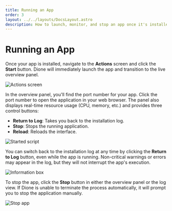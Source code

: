 ```yaml
---
title: Running an App
order: 3
layout: ../../layouts/DocsLayout.astro
description: How to launch, monitor, and stop an app once it's installed via Dione.
---
```


# Running an App

Once your app is installed, navigate to the **Actions** screen and click the **Start** button. Dione will immediately launch the app and transition to the live overview panel.

![Actions screen](/images/actions-screen.png)

In the overview panel, you'll find the port number for your app. Click the port number to open the application in your web browser. The panel also displays real-time resource usage (CPU, memory, etc.) and provides three control buttons:
-   **Return to Log**: Takes you back to the installation log.
-   **Stop**: Stops the running application.
-   **Reload**: Reloads the interface.

![Started script](/images/started-script.png)

You can switch back to the installation log at any time by clicking the **Return to Log** button, even while the app is running. Non-critical warnings or errors may appear in the log, but they will not interrupt the app's execution.

![Information box](/images/info-screen-on-app.png)

To stop the app, click the **Stop** button in either the overview panel or the log view. If Dione is unable to terminate the process automatically, it will prompt you to stop the application manually.

![Stop app](/images/stop-app.png)
